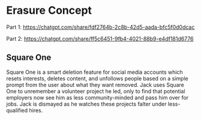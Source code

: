 # Erasure Concept

Part 1: https://chatgpt.com/share/fdf2764b-2c8b-42d5-aada-bfc5f0d0dcac

Part 2: https://chatgpt.com/share/ff5c6451-9fb4-4021-88b9-e4df181d6776



## Square One

Square One is a smart deletion feature for social media accounts which resets interests, deletes content, and unfollows people based on a simple prompt from the user about what they want removed. Jack uses Square One to unremember a volunteer project he led, only to find that potential employers now see him as less community-minded and pass him over for jobs. Jack is dismayed as he watches these projects falter under less-qualified hires.